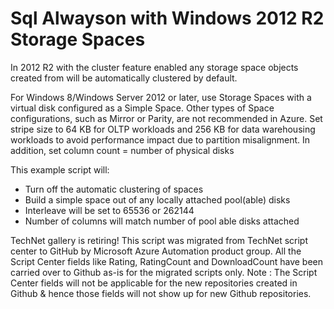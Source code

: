 ﻿Sql Alwayson with Windows 2012 R2 Storage Spaces
================================================

            

In 2012 R2 with the cluster feature enabled any storage space objects created from will be automatically clustered by default. 


For Windows 8/Windows Server 2012 or later, use Storage Spaces with a virtual disk configured as a Simple Space. Other types of Space configurations, such as Mirror or Parity, are not recommended in Azure. Set stripe size to 64 KB for OLTP workloads and
 256 KB for data warehousing workloads to avoid performance impact due to partition misalignment. In addition, set column count = number of physical disks


This example script will:


  *  Turn off the automatic clustering of spaces 
  *  Build a simple space out of any locally attached pool(able) disks  
  *  Interleave will be set to 65536 or 262144 
  *  Number of columns will match number of pool able disks attached
 
 


    
TechNet gallery is retiring! This script was migrated from TechNet script center to GitHub by Microsoft Azure Automation product group. All the Script Center fields like Rating, RatingCount and DownloadCount have been carried over to Github as-is for the migrated scripts only. Note : The Script Center fields will not be applicable for the new repositories created in Github & hence those fields will not show up for new Github repositories.

